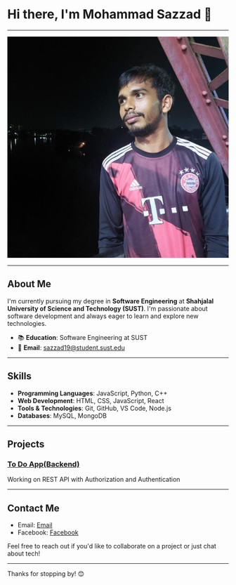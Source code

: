 # Hi there, I'm Mohammad Sazzad 👋

---

![Profile Image](./assets/sazzad.jpeg)

---

## About Me

I'm currently pursuing my degree in **Software Engineering** at **Shahjalal University of Science and Technology (SUST)**. I'm passionate about software development and always eager to learn and explore new technologies.

- 📚 **Education**: Software Engineering at SUST
- 📧 **Email**: [sazzad19@student.sust.edu](mailto:sazzad19@student.sust.edu)

---

## Skills

- **Programming Languages**: JavaScript, Python, C++
- **Web Development**: HTML, CSS, JavaScript, React
- **Tools & Technologies**: Git, GitHub, VS Code, Node.js
- **Databases**: MySQL, MongoDB

---

## Projects

### [To Do App(Backend)](https://github.com/MohammadSazzad/Profile-based-Task-Manager-CRUD-app)
Working on REST API with Authorization and Authentication

---

## Contact Me

- Email: [Email](mailto:sazzad19@student.sust.edu)
- Facebook: [Facebook](https://www.facebook.com/Nm.sazzad.370)

Feel free to reach out if you'd like to collaborate on a project or just chat about tech!

---

Thanks for stopping by! 😊
